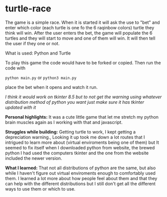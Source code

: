 # turtle-race

The game is a simple race. When it is started it will ask the use to "bet" and enter which color (each turtle is one fo the 6 raqinbow colors) turtle they think will win. After the user enters the bet, the game will populate the 6 turtles and they will start to move and one of them will win. It will then tell the user if they one or not.

What is used: Python and Turtle

To play this game the code would have to be forked or copied. Then run the code with 

`python main.py` or `python3 main.py`

place the bet when it opens and watch it run.

*I think it would work on tkinter 8.5 but to not get the warning using whatever distribution method of python you want just make sure it has tkinter updated with it*

**Personal highlights:**
It was a cute little game that let me stretch my python brain muscles again as I working with that and javascript.

**Struggles while building:**
Getting turtle to work, I kept getting a depreciation warning., Looking it up took me down a lot routes that I intrigued to learn more about (virtual enviroments being one of them) but It seemed to fix itself when I downloaded python from website, the brewed python I had used the computers tkinter and the one from the website included the newer version.

**What I learned:**
That not all distributions of python are the same, but also while I haven't figure out virtual enviroments enough to comfortably used them. I learned a lot more about how people feel about them and that they can help with the different distributions but I still don't get all the different ways to use them or which to use.
